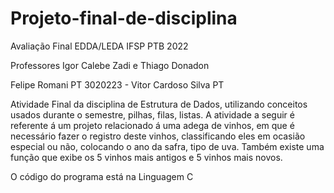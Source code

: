 # Projeto-final-de-disciplina
Avaliação Final EDDA/LEDA IFSP PTB 2022

Professores Igor Calebe Zadi e Thiago Donadon

Felipe Romani PT 3020223 - Vitor Cardoso Silva PT

Atividade Final da disciplina de Estrutura de Dados, utilizando conceitos usados durante o semestre, pilhas, filas, listas. A atividade a seguir é referente á um projeto relacionado á uma adega de vinhos, em que é necessário fazer o registro deste vinhos, classificando eles em ocasião especial ou não, colocando o ano da safra, tipo de uva. Também existe uma função que exibe os 5 vinhos mais antigos e 5 vinhos mais novos.

O código do programa está na Linguagem C
